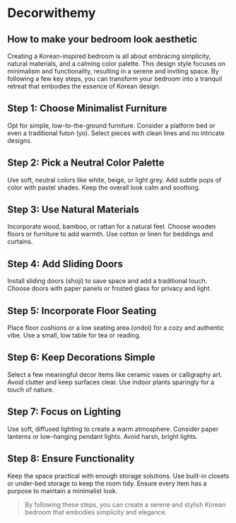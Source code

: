 # Decorwithemy
## How to make your bedroom look aesthetic
Creating a Korean-inspired bedroom is all about embracing simplicity, natural materials, and a calming color palette. This design style focuses on minimalism and functionality, resulting in a serene and inviting space. By following a few key steps, you can transform your bedroom into a tranquil retreat that embodies the essence of Korean design.
## Step 1: Choose Minimalist Furniture
Opt for simple, low-to-the-ground furniture.
Consider a platform bed or even a traditional futon (yo).
Select pieces with clean lines and no intricate designs.
## Step 2: Pick a Neutral Color Palette
Use soft, neutral colors like white, beige, or light grey.
Add subtle pops of color with pastel shades.
Keep the overall look calm and soothing.
## Step 3: Use Natural Materials
Incorporate wood, bamboo, or rattan for a natural feel.
Choose wooden floors or furniture to add warmth.
Use cotton or linen for beddings and curtains.
## Step 4: Add Sliding Doors
Install sliding doors (shoji) to save space and add a traditional touch.
Choose doors with paper panels or frosted glass for privacy and light.
## Step 5: Incorporate Floor Seating
Place floor cushions or a low seating area (ondol) for a cozy and authentic vibe.
Use a small, low table for tea or reading.
## Step 6: Keep Decorations Simple
Select a few meaningful decor items like ceramic vases or calligraphy art.
Avoid clutter and keep surfaces clear.
Use indoor plants sparingly for a touch of nature.
## Step 7: Focus on Lighting
Use soft, diffused lighting to create a warm atmosphere.
Consider paper lanterns or low-hanging pendant lights.
Avoid harsh, bright lights.
## Step 8: Ensure Functionality
Keep the space practical with enough storage solutions.
Use built-in closets or under-bed storage to keep the room tidy.
Ensure every item has a purpose to maintain a minimalist look.
>By following these steps, you can create a serene and stylish Korean bedroom that embodies simplicity and elegance.
